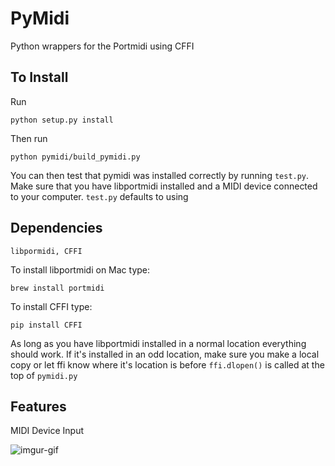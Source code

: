 # PyMidi
Python wrappers for the Portmidi using CFFI

## To Install
Run 
```
python setup.py install
```
Then run
```
python pymidi/build_pymidi.py
```
You can then test that pymidi was installed correctly by running `test.py`.  Make sure that you have libportmidi installed and a MIDI device connected to your computer.  `test.py` defaults to using

## Dependencies
```
libpormidi, CFFI
```
To install libportmidi on Mac type:
```
brew install portmidi
```
To install CFFI type:
```
pip install CFFI
```

As long as you have libportmidi installed in a normal location everything should work.  If it's installed in an odd location, make sure you make a local copy or let ffi know where it's location is before `ffi.dlopen()` is called at the top of `pymidi.py`

## Features
MIDI Device Input

![imgur-gif](../master/img/pymidi_720_ffmpeg.gif)
